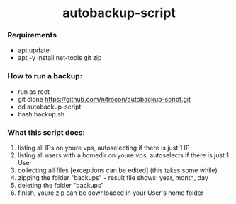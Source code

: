 <h1 align="center"> autobackup-script </h1>

<h3 align="left"> Requirements </h3>

* apt update
* apt -y install net-tools git zip

<h3 align="left"> How to run a backup: </h3>

* run as root
* git clone https://github.com/nitrocon/autobackup-script.git
* cd autobackup-script
* bash backup.sh

<h3 align="left"> What this script does: </h3>

1. listing all IPs on youre vps, autoselecting if there is just 1 IP
2. listing all users with a homedir on youre vps, autoselects if there is just 1 User
3. collecting all files [exceptions can be edited] (this takes some while)
4. zipping the folder "backups" - result file shows: year, month, day
5. deleting the folder "backups"
6. finish, youre zip can be downloaded in your User's home folder
